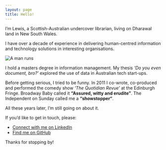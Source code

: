 ```yaml
---
layout: page
title: Hello!
---
```


I’m Lewis, a Scottish-Australian undercover librarian, living on Dharawal land in New South Wales. 

I have over a decade of experience in delivering human-centred information and technology solutions in interesting organisations.

![A man runs](/ldblog/assets/images/img_5615-1.webp)

I hold a masters degree in information management. My thesis *‘Do you even document, bro?’* explored the use of data in Australian tech start-ups.

Before getting serious, I tried to be funny. In 2011 I co-wrote, co-produced and performed the comedy show *‘The Quotidian Revue’* at the Edinburgh Fringe. Broadway Baby called it **“Assured, witty and erudite”**. The Independent on Sunday called me a **“showstopper“**.

All these years later, I’m still going on about it.

If you’d like to get in touch, please:

* [Connect with me on LinkedIn](http://linkedin.com/in/lewis-dryburgh/)
* [Find me on GitHub](https://github.com/lewdry)

Thanks for stopping by!
